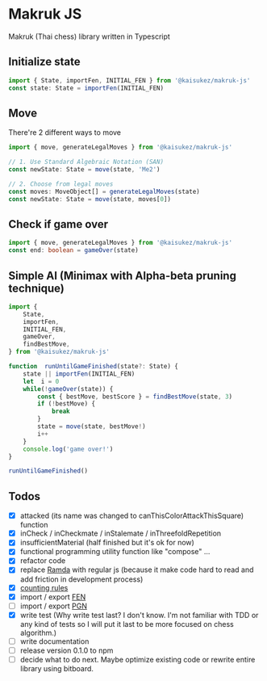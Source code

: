 # Makruk JS
Makruk (Thai chess) library written in Typescript

## Initialize state
```ts
import { State, importFen, INITIAL_FEN } from '@kaisukez/makruk-js'
const state: State = importFen(INITIAL_FEN)
```

## Move
There're 2 different ways to move
```ts
import { move, generateLegalMoves } from '@kaisukez/makruk-js'

// 1. Use Standard Algebraic Notation (SAN)
const newState: State = move(state, 'Me2')

// 2. Choose from legal moves
const moves: MoveObject[] = generateLegalMoves(state)
const newState: State = move(state, moves[0])
```

## Check if game over
```ts
import { move, generateLegalMoves } from '@kaisukez/makruk-js'
const end: boolean = gameOver(state)
```

## Simple AI (Minimax with Alpha-beta pruning technique)
```ts
import {
	State,
	importFen,
	INITIAL_FEN,
	gameOver,
	findBestMove,
} from '@kaisukez/makruk-js'

function  runUntilGameFinished(state?: State) {
	state || importFen(INITIAL_FEN)
	let  i = 0
	while(!gameOver(state)) {
		const { bestMove, bestScore } = findBestMove(state, 3)
		if (!bestMove) {
			break
		}
		state = move(state, bestMove!)
		i++
	}
	console.log('game over!')
}

runUntilGameFinished()
```

## Todos
- [x] attacked (its name was changed to canThisColorAttackThisSquare) function
- [x] inCheck / inCheckmate / inStalemate / inThreefoldRepetition
- [x] insufficientMaterial (half finished but it's ok for now)
- [x] functional programming utility function like "compose" ...
- [x] refactor code
- [x] replace [Ramda](https://ramdajs.com/) with regular js (because it make code hard to read and add friction in development process)
- [x] [counting rules](https://www.chessvariants.com/play/makruk-thai-chess)
- [x] import / export [FEN](https://en.wikipedia.org/wiki/Forsyth%E2%80%93Edwards_Notation)
- [ ] import / export [PGN](https://en.wikipedia.org/wiki/Portable_Game_Notation)
- [x] write test (Why write test last? I don't know. I'm not familiar with TDD or any kind of tests so I will put it last to be more focused on chess algorithm.)
- [ ] write documentation
- [ ] release version 0.1.0 to npm
- [ ] decide what to do next. Maybe optimize existing code or rewrite entire library using bitboard.
